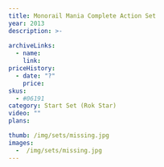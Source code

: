 ```yaml
---
title: Monorail Mania Complete Action Set
year: 2013
description: >-
  
archiveLinks:
  - name: 
    link: 
priceHistory:
  - date: "?"
    price: 
skus:
  - #06191
category: Start Set (Rok Star)
video: ""
plans:

thumb: /img/sets/missing.jpg
images:
  -  /img/sets/missing.jpg
---
```

